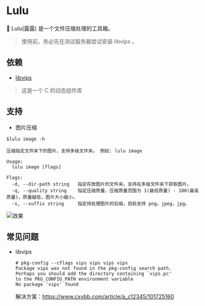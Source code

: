 # Lulu
🧙  Lulu(露露) 是一个文件压缩处理的工具箱。
> 使用前，务必先在测试服务器尝试安装 libvips 。

## 依赖
- [libvips](https://www.libvips.org/install.html) 
> 这是一个 C 的动态组件库

## 支持
- 图片压缩

```
$lulu image -h

压缩指定文件夹下的图片，支持多级文件夹。 例如: lulu image

Usage:
  lulu image [flags]

Flags:
  -d, --dir-path string   指定存放图片的文件夹，支持在多级文件夹下获取图片。
  -q, --quality string    指定压缩质量，压缩质量范围为 1(最低质量) - 100(最高质量)，质量越低，图片大小越小。
  -s, --suffix string     指定待处理图片的后缀，目前支持 png，jpeg，jpg。
```

![效果](https://s3.bmp.ovh/imgs/2021/11/de561b2905c114c4.jpg)

## 常见问题

- libvips

  ```
  # pkg-config --cflags vips vips vips vips
  Package vips was not found in the pkg-config search path.
  Perhaps you should add the directory containing `vips.pc'
  to the PKG_CONFIG_PATH environment variable
  No package 'vips' found
  ```
  解决方案：https://www.cxybb.com/article/a_c12345/101725160
